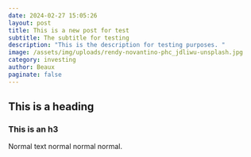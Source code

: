 ```yaml
---
date: 2024-02-27 15:05:26
layout: post
title: This is a new post for test
subtitle: The subtitle for testing
description: "This is the description for testing purposes. "
image: /assets/img/uploads/rendy-novantino-phc_jdliwu-unsplash.jpg
category: investing
author: Beaux
paginate: false
---
```



## T﻿his is a heading

### T﻿his is an h3



N﻿ormal text normal normal normal.